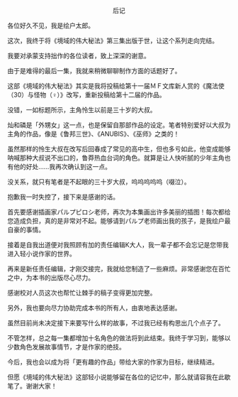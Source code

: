 <p align="center">后记</p>

各位好久不见，我是绘户太郎。

这次，我终于将《境域的伟大秘法》第三集出版于世，让这个系列走向完结。

我要对承蒙支持拙作的各位读者，致上深深的谢意。

由于是难得的最后一集，我就来稍微聊聊制作方面的话题好了。

这部《境域的伟大秘法》其实是我将投稿给第十一届ＭＦ文库新人赏的《魔法使（30）与怪物（♀）》改写，重新投稿给第十二届的作品。

没错，一如标题所示，主角怜生以前是三十岁的大叔。

灿和磷是「外甥女」这一点，也是保留自那部作品的设定。笔者特别爱好以大叔为主角的作品，像是《鲁邦三世》、《ANUBIS》、《巫师》之类的！

虽然那样的怜生大叔在改写后回春成了常见的高中生，但也多亏如此，他变成能够呐喊那种大叔说不出口的，鲁莽热血台词的角色。就算是让人快听腻的少年主角也有他的好处……我再次确认到这一点。

没关系，就只有笔者是不起眼的三十岁大叔，呜呜呜呜呜（啜泣）。

抱歉我一时失控了，接下来是感谢的话。

首先要感谢插画家パルプピロシ老师，再次为本集画出许多美丽的插图！每次都给您造成负担，真的是非常对不起。能够请到パルプ老师画出我的孩子，是我绘户最自豪的事情。

接着是自我出道便对我照顾有加的责任编辑K大人，我一辈子都不会忘记是您带我进入轻小说作家的世界。

再来是新任责任编辑，才刚交接完，我就给您制造了一些麻烦。非常感谢您在百忙之中，为本书的出版尽心尽力。

感谢校对人员这次也帮忙让棘手的稿子变得更加完整。

另外，我也要向尽力协助完成本书的所有人，由衷地表达感谢。

虽然目前尚未决定接下来要写什么样的故事，不过我已经有构思出几个点子了。

不管怎样，总之每一集都增加十名角色的做法将到此结束。我终于学习到，能够以少数角色发展故事情节，才是作家的绝技。

今后，我也会以成为将「更有趣的作品」带给大家的作家为目标，继续精进。

但愿《境域的伟大秘法》这部轻小说能够留在各位的记忆中，那么就请容我在此歇笔了。谢谢大家！

